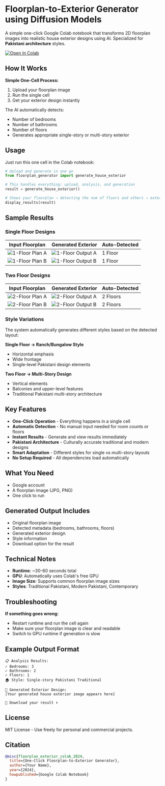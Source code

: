 # Floorplan-to-Exterior Generator using Diffusion Models

A simple one-click Google Colab notebook that transforms 2D floorplan images into realistic house exterior designs using AI. Specialized for **Pakistani architecture** styles.

[![Open In Colab](https://colab.research.google.com/assets/colab-badge.svg)](https://colab.research.google.com/github/yourusername/floorplan-to-exterior-generator/blob/main/Floorplan_to_Exterior_Generator.ipynb)

## How It Works

**Simple One-Cell Process:**
1. Upload your floorplan image
2. Run the single cell
3. Get your exterior design instantly

The AI automatically detects:
- Number of bedrooms
- Number of bathrooms  
- Number of floors
- Generates appropriate single-story or multi-story exterior

## Usage

Just run this one cell in the Colab notebook:

```python
# Upload and generate in one go
from floorplan_generator import generate_house_exterior

# This handles everything: upload, analysis, and generation
result = generate_house_exterior()

# Shows your floorplan → detecting the num of floors and others → exterior design
display_results(result)
```

## Sample Results

### Single Floor Designs

| Input Floorplan | Generated Exterior | Auto-Detected |
|----------------|-------------------|---------------|
| ![1-Floor Plan A](examples/input_1floor_a.jpg) | ![1-Floor Output A](examples/output_1floor_a.jpg) | 1 Floor |
| ![1-Floor Plan B](examples/input_1floor_b.jpg) | ![1-Floor Output B](examples/output_1floor_b.jpg) | 1 Floor |

### Two Floor Designs

| Input Floorplan | Generated Exterior | Auto-Detected |
|----------------|-------------------|---------------|
| ![2-Floor Plan A](examples/input_2floor_a.jpeg) | ![2-Floor Output A](examples/output_2floor_a.jpg) | 2 Floors |
| ![2-Floor Plan B](examples/input_2floor_b.jpeg) | ![2-Floor Output B](examples/output_2floor_b.jpg) | 2 Floors |

### Style Variations

The system automatically generates different styles based on the detected layout:

**Single Floor → Ranch/Bungalow Style**
- Horizontal emphasis
- Wide frontage
- Single-level Pakistani design elements

**Two Floor → Multi-Story Design**  
- Vertical elements
- Balconies and upper-level features
- Traditional Pakistani multi-story architecture

## Key Features

- **One-Click Operation** - Everything happens in a single cell
- **Automatic Detection** - No manual input needed for room counts or floors
- **Instant Results** - Generate and view results immediately
- **Pakistani Architecture** - Culturally accurate traditional and modern designs
- **Smart Adaptation** - Different styles for single vs multi-story layouts
- **No Setup Required** - All dependencies load automatically

## What You Need

- Google account
- A floorplan image (JPG, PNG)
- One click to run

## Generated Output Includes

- Original floorplan image
- Detected metadata (bedrooms, bathrooms, floors)
- Generated exterior design
- Style information
- Download option for the result

## Technical Notes

- **Runtime**: ~30-60 seconds total
- **GPU**: Automatically uses Colab's free GPU
- **Image Size**: Supports common floorplan image sizes
- **Styles**: Traditional Pakistani, Modern Pakistani, Contemporary

## Troubleshooting

**If something goes wrong:**
- Restart runtime and run the cell again  
- Make sure your floorplan image is clear and readable
- Switch to GPU runtime if generation is slow

## Example Output Format

```
📋 Analysis Results:
✓ Bedrooms: 3
✓ Bathrooms: 2
✓ Floors: 1
🏠 Style: Single-story Pakistani Traditional

🎨 Generated Exterior Design:
[Your generated house exterior image appears here]

💾 Download your result ⬇️
```

## License

MIT License - Use freely for personal and commercial projects.

## Citation

```bibtex
@misc{floorplan_exterior_colab_2024,
  title={One-Click Floorplan-to-Exterior Generator},
  author={Your Name},
  year={2024},
  howpublished={Google Colab Notebook}
}
```
